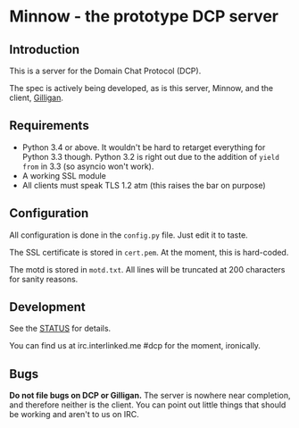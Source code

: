 # Minnow - the prototype DCP server

## Introduction
This is a server for the Domain Chat Protocol (DCP).

The spec is actively being developed, as is this server, Minnow, and the
client, [Gilligan](https://github.com/DCP-Project/gilligan-prototype).

## Requirements
* Python 3.4 or above. It wouldn't be hard to retarget everything for Python
3.3 though. Python 3.2 is right out due to the addition of `yield from` in 3.3
(so asyncio won't work).
* A working SSL module
* All clients must speak TLS 1.2 atm (this raises the bar on purpose)

## Configuration
All configuration is done in the `config.py` file. Just edit it to taste.

The SSL certificate is stored in `cert.pem`. At the moment, this is
hard-coded.

The motd is stored in `motd.txt`. All lines will be truncated at 200 characters
for sanity reasons.

## Development
See the [STATUS](https://github.com/DCP-Project/minnow-prototype/blob/master/status.md)
for details.

You can find us at irc.interlinked.me #dcp for the moment, ironically.

## Bugs
**Do not file bugs on DCP or Gilligan.** The server is nowhere near completion,
and therefore neither is the client. You can point out little things that
should be working and aren't to us on IRC.
